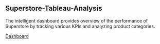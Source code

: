 ## Superstore-Tableau-Analysis

The intelligent dashboard provides overview of the performance of Superstore by tracking various KPIs and analyzing product categories.

[Dashboard]















[Dashboard]: https://public.tableau.com/app/profile/clerin/viz/SALESPERFORMANCEDASHBOARD_16381941531210/Dashboard2
